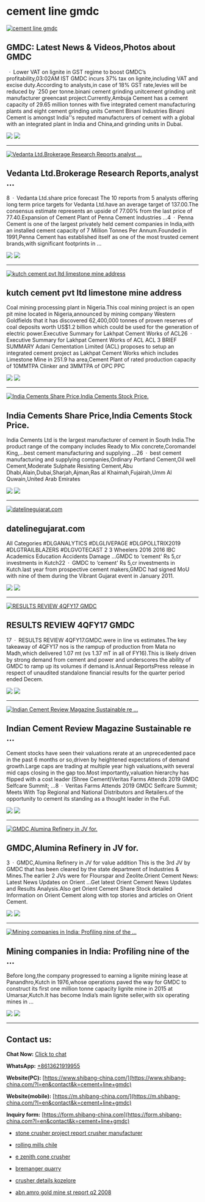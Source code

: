 # cement line gmdc

<a href="https://swt.shibang-china.com/?l=en&img&k=cement+line+gmdc" target="_blank">![cement line gmdc](http://static.shibang-china.com/all-800x300/1058.jpg)</a>

## GMDC: Latest News &amp; Videos,Photos about GMDC
&ensp;&#0183;&ensp;Lower VAT on lignite in GST regime to boost GMDC’s profitability,03:02AM IST GMDC incurs 37% tax on lignite,including VAT and excise duty.According to analysts,in case of 18% GST rate,levies will be reduced by `250 per tonne.binani cement grinding unitcement grinding unit manufacturer greencast project.Currently,Ambuja Cement has a cement capacity of 29.65 million tonnes with five integrated cement manufacturing plants and eight cement grinding units Cement Binani Industries Binani Cement is amongst India''s reputed manufacturers of cement with a global with an integrated plant in India and China,and grinding units in Dubai.


<a href="https://whatsapp.shibangsoft.com/WhatsApp.php" target="_blank" title="WhatsApp">![](http://static.shibang-china.com/icon/whatsapp.png)</a> <a href="https://swt.shibang-china.com/?l=en&icon&k=cement+line+gmdc" target="_blank">![](http://static.shibang-china.com/icon/chat-en.png)</a>

---

<a href="https://swt.shibang-china.com/?l=en&img&k=cement+line+gmdc" target="_blank">![Vedanta Ltd.Brokerage Research Reports,analyst …](http://static.shibang-china.com/all-800x300/1394.jpg)</a>

## Vedanta Ltd.Brokerage Research Reports,analyst …
8&ensp;&#0183;&ensp;Vedanta Ltd.share price forecast The 10 reports from 5 analysts offering long term price targets for Vedanta Ltd.have an average target of 137.00.The consensus estimate represents an upside of 77.00% from the last price of 77.40.Expansion of Cement Plant of Penna Cement Industries …4&ensp;&#0183;&ensp;Penna Cement is one of the largest privately held cement companies in India,with an installed cement capacity of 7 Million Tonnes Per Annum.Founded in 1991,Penna Cement has established itself as one of the most trusted cement brands,with significant footprints in …


<a href="https://whatsapp.shibangsoft.com/WhatsApp.php" target="_blank" title="WhatsApp">![](http://static.shibang-china.com/icon/whatsapp.png)</a> <a href="https://swt.shibang-china.com/?l=en&icon&k=cement+line+gmdc" target="_blank">![](http://static.shibang-china.com/icon/chat-en.png)</a>

---

<a href="https://swt.shibang-china.com/?l=en&img&k=cement+line+gmdc" target="_blank">![kutch cement pvt ltd limestone mine address](http://static.shibang-china.com/all-800x300/1375.jpg)</a>

## kutch cement pvt ltd limestone mine address
Coal mining processing plant in Nigeria.This coal mining project is an open pit mine located in Nigeria,announced by mining company Western Goldfields that it has discovered 62,400,000 tonnes of proven reserves of coal deposits worth US$1.2 billion which could be used for the generation of electric power.Executive Summary for Lakhpat Cement Works of ACL26&ensp;&#0183;&ensp;Executive Summary for Lakhpat Cement Works of ACL ACL 3 BRIEF SUMMARY Adani Cementation Limited (ACL) proposes to setup an integrated cement project as Lakhpat Cement Works which includes Limestone Mine in 251.9 ha area,Cement Plant of rated production capacity of 10MMTPA Clinker and 3MMTPA of OPC PPC


<a href="https://whatsapp.shibangsoft.com/WhatsApp.php" target="_blank" title="WhatsApp">![](http://static.shibang-china.com/icon/whatsapp.png)</a> <a href="https://swt.shibang-china.com/?l=en&icon&k=cement+line+gmdc" target="_blank">![](http://static.shibang-china.com/icon/chat-en.png)</a>

---

<a href="https://swt.shibang-china.com/?l=en&img&k=cement+line+gmdc" target="_blank">![India Cements Share Price,India Cements Stock Price.](http://static.shibang-china.com/all-800x300/988.jpg)</a>

## India Cements Share Price,India Cements Stock Price.
India Cements Ltd is the largest manufacturer of cement in South India.The product range of the company includes Ready to Mix concrete,Coromandel King,…best cement manufacturing and supplying …26&ensp;&#0183;&ensp;best cement manufacturing and supplying companies,Ordinary Portland Cement,Oil well Cement,Moderate Sulphate Resisting Cement,Abu Dhabi,Alain,Dubai,Sharjah,Ajman,Ras al Khaimah,Fujairah,Umm Al Quwain,United Arab Emirates


<a href="https://whatsapp.shibangsoft.com/WhatsApp.php" target="_blank" title="WhatsApp">![](http://static.shibang-china.com/icon/whatsapp.png)</a> <a href="https://swt.shibang-china.com/?l=en&icon&k=cement+line+gmdc" target="_blank">![](http://static.shibang-china.com/icon/chat-en.png)</a>

---

<a href="https://swt.shibang-china.com/?l=en&img&k=cement+line+gmdc" target="_blank">![datelinegujarat.com](http://static.shibang-china.com/all-800x300/1316.jpg)</a>

## datelinegujarat.com
All Categories #DLGANALYTICS #DLGLIVEPAGE #DLGPOLLTRIX2019 #DLGTRAILBLAZERS #DLGVOTECAST 2 3 Wheelers 2016 2016 IBC Academics Education Accidents Damage …GMDC to ‘cement' Rs 5,cr investments in Kutch22&ensp;&#0183;&ensp;GMDC to ‘cement' Rs 5,cr investments in Kutch.last year from prospective cement makers,GMDC had signed MoU with nine of them during the Vibrant Gujarat event in January 2011.


<a href="https://whatsapp.shibangsoft.com/WhatsApp.php" target="_blank" title="WhatsApp">![](http://static.shibang-china.com/icon/whatsapp.png)</a> <a href="https://swt.shibang-china.com/?l=en&icon&k=cement+line+gmdc" target="_blank">![](http://static.shibang-china.com/icon/chat-en.png)</a>

---

<a href="https://swt.shibang-china.com/?l=en&img&k=cement+line+gmdc" target="_blank">![RESULTS REVIEW 4QFY17 GMDC](http://static.shibang-china.com/all-800x300/1455.jpg)</a>

## RESULTS REVIEW 4QFY17 GMDC
17&ensp;&#0183;&ensp;RESULTS REVIEW 4QFY17.GMDC.were in line vs estimates.The key takeaway of 4QFY17 nos is the rampup of production from Mata no Madh,which delivered 1.07 mt (vs 1.37 mT in all of FY16).This is likely driven by strong demand from cement and power and underscores the ability of GMDC to ramp up its volumes if demand is.Annual ReportsPress release in respect of unaudited standalone financial results for the quarter period ended Decem.


<a href="https://whatsapp.shibangsoft.com/WhatsApp.php" target="_blank" title="WhatsApp">![](http://static.shibang-china.com/icon/whatsapp.png)</a> <a href="https://swt.shibang-china.com/?l=en&icon&k=cement+line+gmdc" target="_blank">![](http://static.shibang-china.com/icon/chat-en.png)</a>

---

<a href="https://swt.shibang-china.com/?l=en&img&k=cement+line+gmdc" target="_blank">![Indian Cement Review Magazine Sustainable re …](http://static.shibang-china.com/all-800x300/46.jpg)</a>

## Indian Cement Review Magazine Sustainable re …
Cement stocks have seen their valuations rerate at an unprecedented pace in the past 6 months or so,driven by heightened expectations of demand growth.Large caps are trading at multiple year high valuations,with several mid caps closing in the gap too.Most importantly,valuation hierarchy has flipped with a cost leader (Shree Cement)Veritas Farms Attends 2019 GMDC Selfcare Summit; …8&ensp;&#0183;&ensp;Veritas Farms Attends 2019 GMDC Selfcare Summit; Meets With Top Regional and National Distributors and Retailers.of the opportunity to cement its standing as a thought leader in the Full.


<a href="https://whatsapp.shibangsoft.com/WhatsApp.php" target="_blank" title="WhatsApp">![](http://static.shibang-china.com/icon/whatsapp.png)</a> <a href="https://swt.shibang-china.com/?l=en&icon&k=cement+line+gmdc" target="_blank">![](http://static.shibang-china.com/icon/chat-en.png)</a>

---

<a href="https://swt.shibang-china.com/?l=en&img&k=cement+line+gmdc" target="_blank">![GMDC,Alumina Refinery in JV for.](http://static.shibang-china.com/all-800x300/330.jpg)</a>

## GMDC,Alumina Refinery in JV for.
3&ensp;&#0183;&ensp;GMDC,Alumina Refinery in JV for value addition This is the 3rd JV by GMDC that has been cleared by the state department of Industries &amp; Mines.The earlier 2 JVs were for Flourspar and Zeolite.Orient Cement News: Latest News Updates on Orient …Get latest Orient Cement News Updates and Results Analysis.Also get Orient Cement Share Stock detailed Information on Orient Cement along with top stories and articles on Orient Cement.


<a href="https://whatsapp.shibangsoft.com/WhatsApp.php" target="_blank" title="WhatsApp">![](http://static.shibang-china.com/icon/whatsapp.png)</a> <a href="https://swt.shibang-china.com/?l=en&icon&k=cement+line+gmdc" target="_blank">![](http://static.shibang-china.com/icon/chat-en.png)</a>

---

<a href="https://swt.shibang-china.com/?l=en&img&k=cement+line+gmdc" target="_blank">![Mining companies in India: Profiling nine of the …](http://static.shibang-china.com/all-800x300/1154.jpg)</a>

## Mining companies in India: Profiling nine of the …
Before long,the company progressed to earning a lignite mining lease at Panandhro,Kutch in 1976,whose operations paved the way for GMDC to construct its first one million tonne capacity lignite mine in 2015 at Umarsar,Kutch.It has become India’s main lignite seller,with six operating mines in …

<a href="https://whatsapp.shibangsoft.com/WhatsApp.php" target="_blank" title="WhatsApp">![](http://static.shibang-china.com/icon/whatsapp.png)</a> <a href="https://swt.shibang-china.com/?l=en&icon&k=cement+line+gmdc" target="_blank">![](http://static.shibang-china.com/icon/chat-en.png)</a>

---
## Contact us:

**Chat Now:** [Click to chat](https://swt.shibang-china.com?l=en&contact&k=cement+line+gmdc)

**WhatsApp:**  [+8613621919955](https://whatsapp.shibangsoft.com/WhatsApp.php)

**Website(PC):** [https://www.shibang-china.com/](https://www.shibang-china.com/?l=en&contact&k=cement+line+gmdc)

**Website(mobile):** [https://m.shibang-china.com/](https://m.shibang-china.com/?l=en&contact&k=cement+line+gmdc)

**Inquiry form:** [https://form.shibang-china.com](https://form.shibang-china.com?l=en&contact&k=cement+line+gmdc)

* [stone crusher project report crusher manufacturer](../143/stone%20crusher%20project%20report%20crusher%20manufacturer.md)

* [rolling mills chile](../145/rolling%20mills%20chile.md)

* [e zenith cone crusher](../148/e%20zenith%20cone%20crusher.md)

* [bremanger quarry](../145/bremanger%20quarry.md)

* [crusher details kozelore](../148/crusher%20details%20kozelore.md)

* [abn amro gold mine st report q2 2008](../143/abn%20amro%20gold%20mine%20st%20report%20q2%202008.md)
